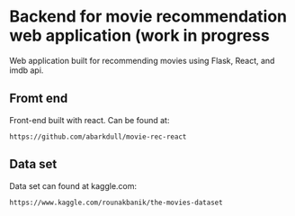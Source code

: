 # Backend for movie recommendation web application (work in progress
Web application built for recommending movies using Flask, React, and imdb api.

## Fromt end
Front-end built with react. Can be found at:
```
https://github.com/abarkdull/movie-rec-react
```

## Data set
Data set can found at kaggle.com:
```
https://www.kaggle.com/rounakbanik/the-movies-dataset
```
